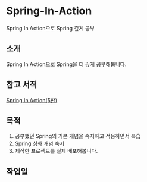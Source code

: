 # Spring-In-Action
Spring In Action으로 Spring 깊게 공부

## 소개
Spring In Action으로 Spring을 더 깊게 공부해봅니다.

## 참고 서적
[Spring In Action(5판)](http://www.kyobobook.co.kr/product/detailViewKor.laf?ejkGb=KOR&mallGb=KOR&barcode=9791190665186&orderClick=LAG&Kc=)

## 목적
1. 공부했던 Spring의 기본 개념을 숙지하고 적용하면서 복습
2. Spring 심화 개념 숙지
3. 제작한 프로젝트를 실제 배포해봅니다.

## 작업일


